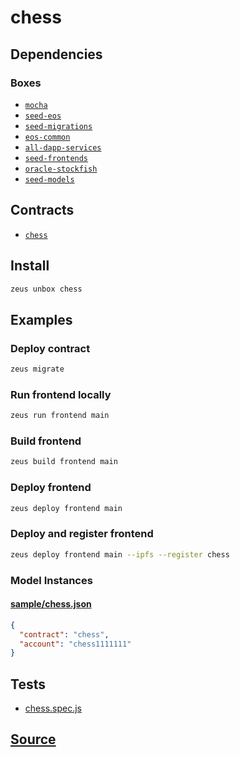 
chess
====================







## Dependencies
### Boxes
* [`mocha`](mocha.md)
* [`seed-eos`](seed-eos.md)
* [`seed-migrations`](seed-migrations.md)
* [`eos-common`](eos-common.md)
* [`all-dapp-services`](all-dapp-services.md)
* [`seed-frontends`](seed-frontends.md)
* [`oracle-stockfish`](oracle-stockfish.md)
* [`seed-models`](seed-models.md)



## Contracts
* [`chess`](https://github.com/liquidapps-io/zeus-sdk/tree/master/boxes/groups/sample/chess/contracts/eos/chess)
## Install
```bash
zeus unbox chess
```
## Examples
### Deploy contract
```bash
zeus migrate
```
### Run frontend locally
```bash
zeus run frontend main
```
### Build frontend
```bash
zeus build frontend main
```
### Deploy frontend
```bash
zeus deploy frontend main
```
### Deploy and register frontend
```bash
zeus deploy frontend main --ipfs --register chess
```








### Model Instances
#### [sample/chess.json](https://github.com/liquidapps-io/zeus-sdk/tree/master/boxes/groups/sample/chess/models/contract-deployments/chess.json)
```json
{
  "contract": "chess",
  "account": "chess1111111"
}
```
## Tests 
* [chess.spec.js](https://github.com/liquidapps-io/zeus-sdk/tree/master/boxes/groups/sample/chess/test/chess.spec.js)
## [Source](https://github.com/liquidapps-io/zeus-sdk/tree/master/boxes/groups/sample/chess)